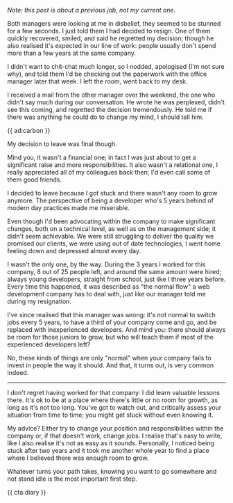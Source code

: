 *Note: this post is about a previous job, not my current one.*

Both managers were looking at me in disbelief, they seemed to be stunned for a few seconds. I just told them I had decided to resign. One of them quickly recovered, smiled, and said he regretted my decision; though he also realised it's expected in our line of work: people usually don't spend more than a few years at the same company.

I didn't want to chit-chat much longer, so I nodded, apologised (I'm not sure why), and told them I'd be checking out the paperwork with the office manager later that week. I left the room, went back to my desk.

I received a mail from the other manager over the weekend, the one who didn't say much during our conversation. He wrote he was perplexed, didn't see this coming, and regretted the decision tremendously. He told me if there was anything he could do to change my mind, I should tell him.

{{ ad:carbon }}

My decision to leave was final though. 

Mind you, it wasn't a financial one; in fact I was just about to get a significant raise and more responsibilities. It also wasn't a relational one, I really appreciated all of my colleagues back then; I'd even call some of them good friends.

I decided to leave because I got stuck and there wasn't any room to grow anymore. The perspective of being a developer who's 5 years behind of modern day practices made me miserable. 

Even though I'd been advocating within the company to make significant changes, both on a technical level, as well as on the management side; it didn't seem achievable. We were still struggling to deliver the quality we promised our clients, we were using out of date technologies, I went home feeling down and depressed almost every day.

I wasn't the only one, by the way. During the 3 years I worked for this company, 8 out of 25 people left, and around the same amount were hired; always young developers, straight from school, just like I three years before. Every time this happened, it was described as "the normal flow" a web development company has to deal with, just like our manager told me during my resignation.  

I've since realised that this manager was wrong: it's not normal to switch jobs every 5 years, to have a third of your company come and go, and be replaced with inexperienced developers. And mind you: there should always be room for those juniors to grow, but who will teach them if most of the experienced developers left? 

No, these kinds of things are only "normal" when your company fails to invest in people the way it should. And that, it turns out, is very common indeed.

---

I don't regret having worked for that company: I did learn valuable lessons there. It's ok to be at a place where there's little or no room for growth, as long as it's not too long. You've got to watch out, and critically assess your situation from time to time; you might get stuck without even knowing it.

My advice? Either try to change your position and responsibilities within the company or, if that doesn't work, change jobs. I realise that's easy to write, like I also realise it's not as easy as it sounds. Personally, I noticed being stuck after two years and it took me another whole year to find a place where I believed there was enough room to grow. 

Whatever turns your path takes, knowing you want to go somewhere and not stand idle is the most important first step. 

{{ cta:diary }}
